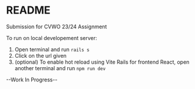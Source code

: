 # README

Submission for CVWO 23/24 Assignment

To run on local developement server:
1. Open terminal and run ```rails s```
2. Click on the url given
3. (optional) To enable hot reload using Vite Rails for frontend React,
   open another terminal and run ```npm run dev```

--Work In Progress--
